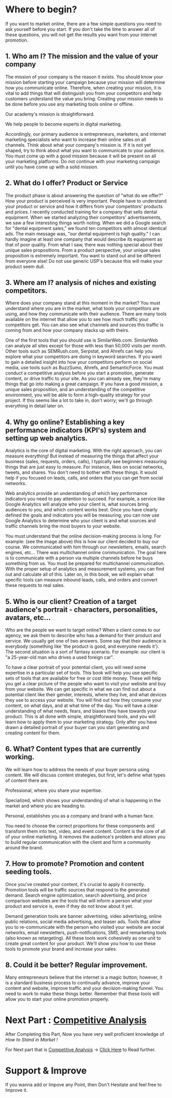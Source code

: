 # Where to begin?
If you want to market online, there are a few simple questions you need to ask yourself before you start. If you don't take the time to answer all of these questions, you will not get the results you want from your internet promotion.

## 1. Who am I? The mission and the value of your company

The mission of your company is the reason it exists. You should know your mission before starting your campaign because your mission will determine how you communicate online. Therefore, when creating your mission, it is vital to add things that will distinguish you from your competitors and help customers understand the value you bring. Creating your mission needs to be done before you use any marketing tools online or offline.

Our academy's mission is straightforward.

We help people to become experts in digital marketing.

Accordingly, our primary audience is entrepreneurs, marketers, and internet marketing specialists who want to increase their online sales on all channels. Think about what your company's mission is. If it is not yet shaped, try to think about what you want to communicate to your audience. You must come up with a good mission because it will be present on all your marketing platforms. Do not continue with your marketing campaign until you have come up with a solid mission.

## 2. What do I offer? Product or Service

The product phase is about answering the question of "what do we offer?" How your product is perceived is very important. People have to understand your product or service and how it differs from your competitors' products and prices. I recently conducted training for a company that sells dental equipment. When we started analyzing their competitors' advertisements, we saw a few interesting things worth noting. When we did a Google search for "dental equipment sales," we found ten competitors with almost identical ads. The main message was, "our dental equipment is high quality." I can hardly imagine at least one company that would describe its equipment as that of poor quality. From what I saw, there was nothing special about their unique sales propositions. From a product perspective, your unique sales proposition is extremely important. You want to stand out and be different from everyone else! Do not use generic USP's because this will make your product seem dull.

## 3. Where am I? analysis of niches and existing competitors.

Where does your company stand at this moment in the market? You must understand where you are in the market, what tools your competitors are using, and how they communicate with their audience. There are many tools available on the internet that allow you to see how much traffic your competitors get. You can also see what channels and sources this traffic is coming from and how your company stacks up with theirs.

One of the first tools that you should use is SimilarWeb.com. SimilarWeb can analyze all sites except for those with less than 50,000 visits per month. Other tools such as SEMRush.com, Serpstat, and Ahrefs can help you explore what your competitors are doing in keyword searches. If you want to gain a detailed insight into how your competitors perform on social media, use tools such as BuzzSumo, Ahrefs, and SemanticForce. You must conduct a competitive analysis before you start a promotion, generate content, or drive traffic to your site. As you can already see, they're many things that go into making a great campaign. If you have a good mission, a unique sales proposition, and an understanding of the competitive environment, you will be able to form a high-quality strategy for your project. If this seems like a lot to take in, don't worry; we'll go through everything in detail later on.

## 4. Why go online? Establishing a key performance indicators (KPI's) system and setting up web analytics.

Analytics is the core of digital marketing. With the right approach, you can measure everything! But instead of measuring the things that affect your business (sales, requests, orders, calls), I typically see beginners measuring things that are just easy to measure. For instance, likes on social networks, tweets, and shares. You don't need to bother with these things. It would help if you focused on leads, calls, and orders that you can get from social networks.

Web analytics provide an understanding of which key performance indicators you need to pay attention to succeed. For example, a service like Google Analytics will analyze who your client is, what sources bring audiences to you, and which content works best. Once you have clearly defined the goals and indicators you will be measuring; you can now use Google Analytics to determine who your client is and what sources and traffic channels bring the most buyers to your website.

You must understand that the online decision-making process is long. For example: (see the image above) this is how our client decided to buy our course. We communicated with him through our newsletters, emails, search engines, etc... There was multichannel online communication. The goal here is to communicate with a person via multiple channels before he buys something from us. You must be prepared for multichannel communication. With the proper setup of analytics and measurement systems, you can find out and calculate all of this. Later on, in this book, we will explain what specific tools can measure inbound leads, calls, and orders and convert these requests to real sales.

## 5. Who is our client? Creation of a target audience's portrait - characters, personalities, avatars, etc...

Who are the people we want to target online? When a client comes to our agency, we ask them to describe who has a demand for their product and service. We usually get one of two answers. Some say that their audience is everybody (something like 'the product is good, and everyone needs it'). The second situation is a sort of fantasy scenario. For example: our client is "a 25-year-old man who drives a used foreign car".

To have a clear portrait of your potential client, you will need some expertise in a particular set of tools. This book will help you use specific sets of tools that are available for free or cost little money. These will help you get a clear picture of the people who want to visit your website and buy from your website. We can get specific in what we can find out about a potential client like their gender, interests, where they live, and what devices they use to access your website. You will find out how they consume your content, on what days, and at what time of the day. You will have а clear understanding of what needs, fears, and biases they have towards your product. This is all done with simple, straightforward tools, and you will learn how to apply them to your marketing strategy. Only after you have drawn a detailed portrait of your buyer can you start generating and creating content for them.

## 6. What? Content types that are currently working.

We will learn how to address the needs of your buyer persona using content. We will discuss content strategies, but first, let's define what types of content there are.

Professional, where you share your expertise.

Specialized, which shows your understanding of what is happening in the market and where you are heading to.

Personal, establishes you as a company and brand with a human face.

You need to choose the correct proportions for these components and transform them into text, video, and event content. Content is the core of all of your online marketing. It removes the audience's problem and allows you to build regular communication with the client and form a community around the brand.

## 7. How to promote? Promotion and content seeding tools.

Once you've created your content, it's crucial to apply it correctly. Promotion tools will be traffic sources that respond to the generated demand. Search engine optimization, search advertising, and price comparison websites are the tools that will inform a person what your product and service is, even if they do not know about it yet.

Demand generation tools are banner advertising, video advertising, online public relations, social media advertising, and teaser ads. Tools that allow you to re-communicate with the person who visited your website are social networks, email newsletters, push-notifications, SMS, and remarketing tools (also known as retargeting). All these tools work cohesively as one unit to create great content for your product. We'll show you how to use these tools to promote your brand and increase your sales.

## 8. Could it be better? Regular improvement.

Many entrepreneurs believe that the internet is a magic button; however, it is a standard business process to continually advance, improve your content and website, improve traffic and your decision-making funnel. You need to work to make these things better. Remember that these tools will allow you to start your online promotion properly.


# Next Part : [Competitive Analysis](/CompetitiveAnalysis) 
After Completing this Part, Now you have very well proficient knowledge of
*How to Stand in Market !*

For Next part that is [Competitive Analysis](/CompetitiveAnalysis) -> [Click Here](/CompetitiveAnalysis) to Read further.


# Support & Improve
If you wanna add or Impove any Point, then Don't Hesitate and feel free to Improve it.

